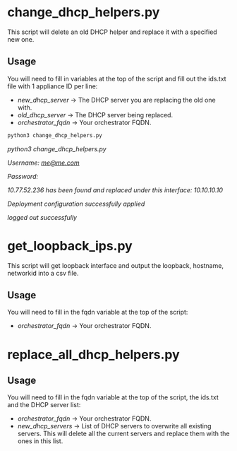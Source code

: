 # change_dhcp_helpers.py
This script will delete an old DHCP helper and replace it with a specified new one.

## Usage
You will need to fill in variables at the top of the script and fill out the ids.txt file with 1 appliance ID per line:

- *new_dhcp_server* -> The DHCP server you are replacing the old one with.
- *old_dhcp_server* -> The DHCP server being replaced.
- *orchestrator_fqdn* -> Your orchestrator FQDN.

```python
python3 change_dhcp_helpers.py
```

*python3 change_dhcp_helpers.py*

*Username: me@me.com*

*Password:*

*10.77.52.236 has been found and replaced under this interface: 10.10.10.10*

*Deployment configuration successfully applied*

*logged out successfully*

# get_loopback_ips.py

This script will get loopback interface and output the loopback, hostname, networkid into a csv file.

## Usage
You will need to fill in the fqdn variable at the top of the script:

- *orchestrator_fqdn* -> Your orchestrator FQDN.

# replace_all_dhcp_helpers.py

## Usage
You will need to fill in the fqdn variable at the top of the script, the ids.txt and the DHCP server list:

- *orchestrator_fqdn* -> Your orchestrator FQDN.
- *new_dhcp_servers* -> List of DHCP servers to overwrite all existing servers. This will delete all the current servers and replace them with the ones in this list.
